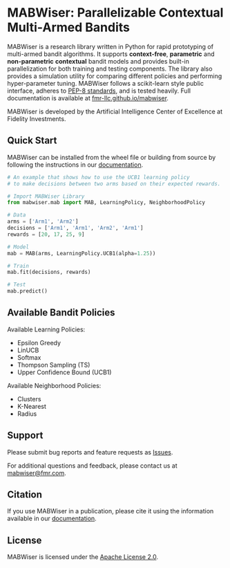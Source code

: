 # MABWiser: Parallelizable Contextual Multi-Armed Bandits 

MABWiser is a research library written in Python for rapid prototyping of multi-armed bandit algorithms.
It supports **context-free**, **parametric** and **non-parametric** **contextual** bandit models and provides built-in 
parallelization for both training and testing components. The library also provides a simulation utility for comparing 
different policies and performing hyper-parameter tuning. MABWiser follows a scikit-learn style public interface, adheres to 
[PEP-8 standards](https://www.python.org/dev/peps/pep-0008/), and is tested heavily. Full documentation is available at 
[fmr-llc.github.io/mabwiser](https://fmr-llc.github.io/mabwiser).

MABWiser is developed by the Artificial Intelligence Center of Excellence at Fidelity Investments.

## Quick Start
MABWiser can be installed from the wheel file or building from source by following the instructions in 
our [documentation](https://fmr-llc.github.io/mabwiser/installation.html).

```python
# An example that shows how to use the UCB1 learning policy
# to make decisions between two arms based on their expected rewards.

# Import MABWiser Library
from mabwiser.mab import MAB, LearningPolicy, NeighborhoodPolicy

# Data
arms = ['Arm1', 'Arm2']
decisions = ['Arm1', 'Arm1', 'Arm2', 'Arm1']
rewards = [20, 17, 25, 9]

# Model 
mab = MAB(arms, LearningPolicy.UCB1(alpha=1.25))

# Train
mab.fit(decisions, rewards)

# Test
mab.predict()
```

## Available Bandit Policies

Available Learning Policies:
* Epsilon Greedy
* LinUCB
* Softmax
* Thompson Sampling (TS)
* Upper Confidence Bound (UCB1)

Available Neighborhood Policies: 
* Clusters
* K-Nearest
* Radius


## Support

Please submit bug reports and feature requests as [Issues](https://github.com/fmr-llc/mabwiser/issues).

For additional questions and feedback, please contact us at [mabwiser@fmr.com](mailto:mabwiser@fmr.com?subject=[Github]%20MABWiser%20Feedback).


## Citation

If you use MABWiser in a publication, please cite it using the information available in our [documentation](https://fmr-llc.github.io/mabwiser).


## License

MABWiser is licensed under the [Apache License 2.0](LICENSE.md).

<br>